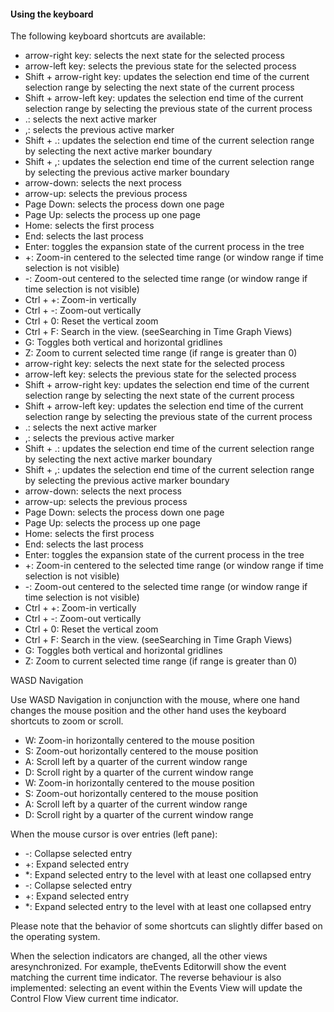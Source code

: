#### Using the keyboard

The following keyboard shortcuts are available:
- arrow-right key: selects the next state for the selected process
- arrow-left key: selects the previous state for the selected process
- Shift + arrow-right key: updates the selection end time of the current selection range by selecting the next state of the current process
- Shift + arrow-left key: updates the selection end time of the current selection range by selecting the previous state of the current process
- .: selects the next active marker
- ,: selects the previous active marker
- Shift + .: updates the selection end time of the current selection range by selecting the next active marker boundary
- Shift + ,: updates the selection end time of the current selection range by selecting the previous active marker boundary
- arrow-down: selects the next process
- arrow-up: selects the previous process
- Page Down: selects the process down one page
- Page Up: selects the process up one page
- Home: selects the first process
- End: selects the last process
- Enter: toggles the expansion state of the current process in the tree
- +: Zoom-in centered to the selected time range (or window range if time selection is not visible)
- -: Zoom-out centered to the selected time range (or window range if time selection is not visible)
- Ctrl + +: Zoom-in vertically
- Ctrl + -: Zoom-out vertically
- Ctrl + 0: Reset the vertical zoom
- Ctrl + F: Search in the view. (seeSearching in Time Graph Views)
- G: Toggles both vertical and horizontal gridlines
- Z: Zoom to current selected time range (if range is greater than 0)
- arrow-right key: selects the next state for the selected process
- arrow-left key: selects the previous state for the selected process
- Shift + arrow-right key: updates the selection end time of the current selection range by selecting the next state of the current process
- Shift + arrow-left key: updates the selection end time of the current selection range by selecting the previous state of the current process
- .: selects the next active marker
- ,: selects the previous active marker
- Shift + .: updates the selection end time of the current selection range by selecting the next active marker boundary
- Shift + ,: updates the selection end time of the current selection range by selecting the previous active marker boundary
- arrow-down: selects the next process
- arrow-up: selects the previous process
- Page Down: selects the process down one page
- Page Up: selects the process up one page
- Home: selects the first process
- End: selects the last process
- Enter: toggles the expansion state of the current process in the tree
- +: Zoom-in centered to the selected time range (or window range if time selection is not visible)
- -: Zoom-out centered to the selected time range (or window range if time selection is not visible)
- Ctrl + +: Zoom-in vertically
- Ctrl + -: Zoom-out vertically
- Ctrl + 0: Reset the vertical zoom
- Ctrl + F: Search in the view. (seeSearching in Time Graph Views)
- G: Toggles both vertical and horizontal gridlines
- Z: Zoom to current selected time range (if range is greater than 0)

WASD Navigation

Use WASD Navigation in conjunction with the mouse, where one hand changes the mouse
			position and the other hand uses the keyboard shortcuts to zoom or scroll.
- W: Zoom-in horizontally centered to the mouse position
- S: Zoom-out horizontally centered to the mouse position
- A: Scroll left by a quarter of the current window range
- D: Scroll right by a quarter of the current window range
- W: Zoom-in horizontally centered to the mouse position
- S: Zoom-out horizontally centered to the mouse position
- A: Scroll left by a quarter of the current window range
- D: Scroll right by a quarter of the current window range

When the mouse cursor is over entries (left pane):
- -: Collapse selected entry
- +: Expand selected entry
- *: Expand selected entry to the level with at least one collapsed entry
- -: Collapse selected entry
- +: Expand selected entry
- *: Expand selected entry to the level with at least one collapsed entry

Please note that the behavior of some shortcuts can slightly differ based on the operating system.

When the selection indicators are changed, all the other views aresynchronized. For example, theEvents Editorwill show the event matching the current time indicator. The reverse behaviour is also implemented: selecting an event within the Events View will update the Control Flow View current time indicator.